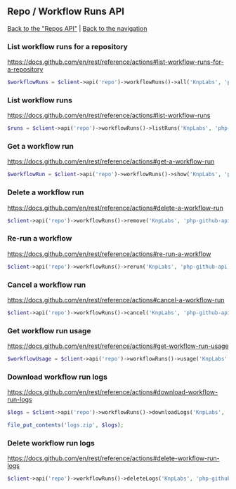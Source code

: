 ## Repo / Workflow Runs API
[Back to the "Repos API"](../repos.md) | [Back to the navigation](../README.md)

### List workflow runs for a repository

https://docs.github.com/en/rest/reference/actions#list-workflow-runs-for-a-repository

```php
$workflowRuns = $client->api('repo')->workflowRuns()->all('KnpLabs', 'php-github-api');
```

### List workflow runs

https://docs.github.com/en/rest/reference/actions#list-workflow-runs

```php
$runs = $client->api('repo')->workflowRuns()->listRuns('KnpLabs', 'php-github-api', $workflow);
```

### Get a workflow run

https://docs.github.com/en/rest/reference/actions#get-a-workflow-run

```php
$workflowRun = $client->api('repo')->workflowRuns()->show('KnpLabs', 'php-github-api', $runId);
```

### Delete a workflow run

https://docs.github.com/en/rest/reference/actions#delete-a-workflow-run

```php
$client->api('repo')->workflowRuns()->remove('KnpLabs', 'php-github-api', $runId);
```

### Re-run a workflow

https://docs.github.com/en/rest/reference/actions#re-run-a-workflow

```php
$client->api('repo')->workflowRuns()->rerun('KnpLabs', 'php-github-api', $runId);
```

### Cancel a workflow run

https://docs.github.com/en/rest/reference/actions#cancel-a-workflow-run

```php
$client->api('repo')->workflowRuns()->cancel('KnpLabs', 'php-github-api', $runId);
```

### Get workflow run usage

https://docs.github.com/en/rest/reference/actions#get-workflow-run-usage

```php
$workflowUsage = $client->api('repo')->workflowRuns()->usage('KnpLabs', 'php-github-api', $runId);
```

### Download workflow run logs

https://docs.github.com/en/rest/reference/actions#download-workflow-run-logs

```php
$logs = $client->api('repo')->workflowRuns()->downloadLogs('KnpLabs', 'php-github-api', $runId);

file_put_contents('logs.zip', $logs);
```

### Delete workflow run logs

https://docs.github.com/en/rest/reference/actions#delete-workflow-run-logs

```php
$client->api('repo')->workflowRuns()->deleteLogs('KnpLabs', 'php-github-api', $runId);
```
